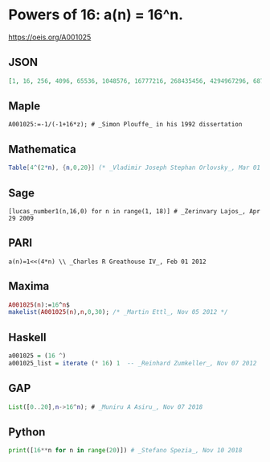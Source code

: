 # Powers of 16: a\(n\) \= 16^n\.
https://oeis.org/A001025
## JSON
```JSON
[1, 16, 256, 4096, 65536, 1048576, 16777216, 268435456, 4294967296, 68719476736, 1099511627776, 17592186044416, 281474976710656, 4503599627370496, 72057594037927936, 1152921504606846976, 18446744073709551616, 295147905179352825856, 4722366482869645213696, 75557863725914323419136, 1208925819614629174706176]
```
## Maple
```Maple
A001025:=-1/(-1+16*z); # _Simon Plouffe_ in his 1992 dissertation
```
## Mathematica
```Mathematica
Table[4^(2*n), {n,0,20}] (* _Vladimir Joseph Stephan Orlovsky_, Mar 01 2009 *)
```
## Sage
```Sage
[lucas_number1(n,16,0) for n in range(1, 18)] # _Zerinvary Lajos_, Apr 29 2009
```
## PARI
```PARI
a(n)=1<<(4*n) \\ _Charles R Greathouse IV_, Feb 01 2012
```
## Maxima
```Maxima
A001025(n):=16^n$
makelist(A001025(n),n,0,30); /* _Martin Ettl_, Nov 05 2012 */
```
## Haskell
```Haskell
a001025 = (16 ^)
a001025_list = iterate (* 16) 1  -- _Reinhard Zumkeller_, Nov 07 2012
```
## GAP
```GAP
List([0..20],n->16^n); # _Muniru A Asiru_, Nov 07 2018
```
## Python
```Python
print([16**n for n in range(20)]) # _Stefano Spezia_, Nov 10 2018
```
